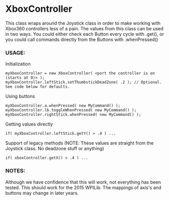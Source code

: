 # XboxController #
This class wraps around the Joystick class in order to make working with Xbox360 controllers less of a pain. The values from this class can be used in two ways.
You could either check each Button every cycle with .get(), or you could call commands directly from the Buttons with .whenPressed()

### USAGE: ###
Initialization
````
myXboxController = new XboxController( <port the controller is on (starts at 0)> );
myXboxController.leftStick.setThumbstickDeadZone( .2 ); // Optional. See code below for defaults.
````

Using buttons
````
myXboxController.a.whenPressed( new MyCommand() );
myXboxController.lb.toggleWhenPressed( new MyCommand() );
myXboxController.rightStick.whenPressed( new MyCommand() );
````

Getting values directly
````
if( myXboxController.leftStick.getY() > .4 ) ...
````
Support of legacy methods (NOTE: These values are straight from the Joystick class. No deadzone stuff or anything)
````
if( xboxController.getX() > .4 ) ...
````

### NOTES: ###
Although we have confidence that this will work, not everything has been tested.
This should work for the 2015 WPILib. The mappings of axis's and buttons may change in later years.
